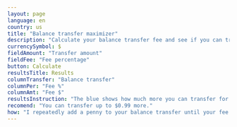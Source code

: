 ```yaml
---
layout: page
language: en
country: us
title: "Balance transfer maximizer"
description: "Calculate your balance transfer fee and see if you can transfer a little more."
currencySymbol: $
fieldAmount: "Transfer amount"
fieldFee: "Fee percentage"
button: Calculate
resultsTitle: Results
columnTransfer: "Balance transfer"
columnPer: "Fee %"
columnAmt: "Fee $"
resultsInstruction: "The blue shows how much more you can transfer for the same fee amount."
recomend: "You can transfer up to $0.99 more."
how: "I repeatedly add a penny to your balance transfer until your fee amount rounds up to the next cent. Then we know we went to far. This is for percentage-based balance transfer fees."
---
```

